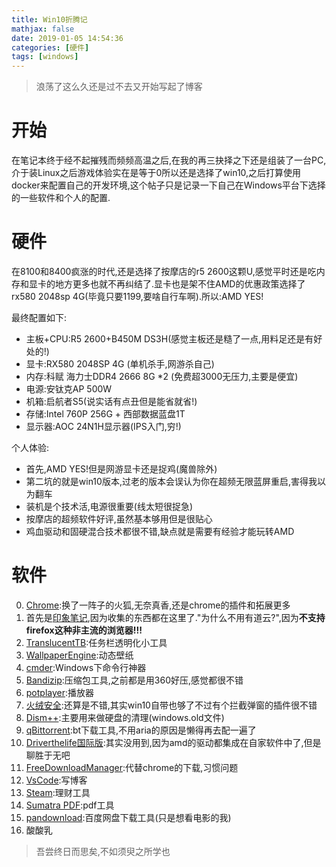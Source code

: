 ```yaml
---
title: Win10折腾记
mathjax: false
date: 2019-01-05 14:54:36
categories: [硬件]
tags: [windows]
---
```

> 浪荡了这么久还是过不去又开始写起了博客

# 开始
在笔记本终于经不起摧残而频频高温之后,在我的再三抉择之下还是组装了一台PC,介于装Linux之后游戏体验实在是等于0所以还是选择了win10,之后打算使用docker来配置自己的开发环境,这个帖子只是记录一下自己在Windows平台下选择的一些软件和个人的配置.

# 硬件
在8100和8400疯涨的时代,还是选择了按摩店的r5 2600这颗U,感觉平时还是吃内存和显卡的地方更多也就不再纠结了.显卡也是架不住AMD的优惠政策选择了rx580 2048sp 4G(毕竟只要1199,要啥自行车啊).所以:AMD YES!

最终配置如下:
- 主板+CPU:R5 2600+B450M DS3H(感觉主板还是糙了一点,用料足还是有好处的!)
- 显卡:RX580 2048SP 4G (单机杀手,网游杀自己)
- 内存:科赋 海力士DDR4 2666 8G *2 (免费超3000无压力,主要是便宜)
- 电源:安钛克AP 500W
- 机箱:启航者S5(说实话有点丑但是能省就省!)
- 存储:Intel 760P 256G + 西部数据蓝盘1T
- 显示器:AOC 24N1H显示器(IPS入门,穷!)

个人体验:
- 首先,AMD YES!但是网游显卡还是捉鸡(魔兽除外)
- 第二坑的就是win10版本,过老的版本会误认为你在超频无限蓝屏重启,害得我以为翻车
- 装机是个技术活,电源很重要(线太短很捉急)
- 按摩店的超频软件好评,虽然基本够用但是很贴心
- 鸡血驱动和固硬混合技术都很不错,缺点就是需要有经验才能玩转AMD

# 软件
0. [Chrome](https://www.google.com/chrome/):换了一阵子的火狐,无奈真香,还是chrome的插件和拓展更多
1. 首先是[印象笔记](https://www.yinxiang.com/),因为收集的东西都在这里了."为什么不用有道云?",因为**不支持firefox这种非主流的浏览器!!!**
2. [TranslucentTB](https://github.com/TranslucentTB/TranslucentTB):任务栏透明化小工具
3. [WallpaperEngine](https://store.steampowered.com/app/431960/Wallpaper_Engine/):动态壁纸
4. [cmder](https://www.jeffjade.com/2016/01/13/2016-01-13-windows-software-cmder/):Windows下命令行神器
5. [Bandizip](https://cn.bandisoft.com/bandizip/):压缩包工具,之前都是用360好压,感觉都很不错
6. [potplayer](https://potplayer.daum.net/):播放器
7. [火绒安全](https://www.huorong.cn/):还算是不错,其实win10自带也够了不过有个拦截弹窗的插件很不错
8. [Dism++](https://www.chuyu.me/zh-Hans/):主要用来做硬盘的清理(windows.old文件)
9. [qBittorrent](https://www.qbittorrent.org/):bt下载工具,不用aria的原因是懒得再去配一遍了
10. [Driverthelife国际版](https://www.drivethelife.com/):其实没用到,因为amd的驱动都集成在自家软件中了,但是聊胜于无吧
11. [FreeDownloadManager](https://www.freedownloadmanager.org/zh/):代替chrome的下载,习惯问题
12. [VsCode](https://code.visualstudio.com/):写博客
13. [Steam](https://store.steampowered.com/):理财工具
14. [Sumatra PDF](https://www.sumatrapdfreader.org/download-free-pdf-viewer.html):pdf工具
14. [pandownload](https://pandownload.com/):百度网盘下载工具(只是想看电影的我)
15. 酸酸乳



> 吾尝终日而思矣,不如须臾之所学也